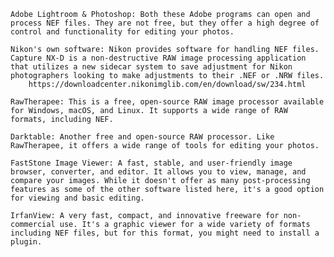 
    Adobe Lightroom & Photoshop: Both these Adobe programs can open and process NEF files. They are not free, but they offer a high degree of control and functionality for editing your photos.

    Nikon's own software: Nikon provides software for handling NEF files. Capture NX-D is a non-destructive RAW image processing application that utilizes a new sidecar system to save adjustment for Nikon photographers looking to make adjustments to their .NEF or .NRW files.
        https://downloadcenter.nikonimglib.com/en/download/sw/234.html

    RawTherapee: This is a free, open-source RAW image processor available for Windows, macOS, and Linux. It supports a wide range of RAW formats, including NEF.

    Darktable: Another free and open-source RAW processor. Like RawTherapee, it offers a wide range of tools for editing your photos.

    FastStone Image Viewer: A fast, stable, and user-friendly image browser, converter, and editor. It allows you to view, manage, and compare your images. While it doesn't offer as many post-processing features as some of the other software listed here, it's a good option for viewing and basic editing.

    IrfanView: A very fast, compact, and innovative freeware for non-commercial use. It's a graphic viewer for a wide variety of formats including NEF files, but for this format, you might need to install a plugin.
